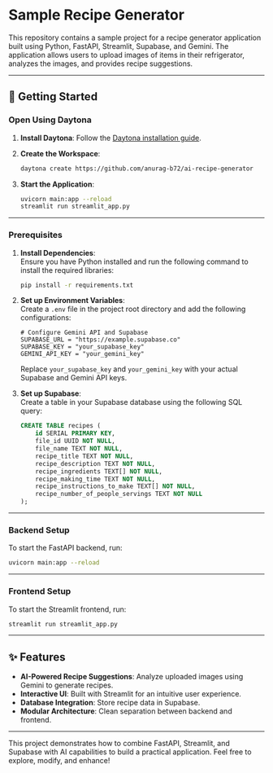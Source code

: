 # Sample Recipe Generator

This repository contains a sample project for a recipe generator application built using Python, FastAPI, Streamlit, Supabase, and Gemini. The application allows users to upload images of items in their refrigerator, analyzes the images, and provides recipe suggestions.

---

## 🚀 Getting Started  

### Open Using Daytona  

1. **Install Daytona**: Follow the [Daytona installation guide](https://www.daytona.io/docs/installation/installation/).  
2. **Create the Workspace**:  
   ```bash  
   daytona create https://github.com/anurag-b72/ai-recipe-generator
   ```  

3. **Start the Application**:  
   ```bash
   uvicorn main:app --reload
   streamlit run streamlit_app.py
   ```

---

### Prerequisites  

1. **Install Dependencies**:  
   Ensure you have Python installed and run the following command to install the required libraries:  
   ```bash
   pip install -r requirements.txt
   ```

2. **Set up Environment Variables**:  
   Create a `.env` file in the project root directory and add the following configurations:
   ```env
   # Configure Gemini API and Supabase
   SUPABASE_URL = "https://example.supabase.co"
   SUPABASE_KEY = "your_supabase_key"
   GEMINI_API_KEY = "your_gemini_key"
   ```

   Replace `your_supabase_key` and `your_gemini_key` with your actual Supabase and Gemini API keys.

3. **Set up Supabase**:  
   Create a table in your Supabase database using the following SQL query:
   ```sql
   CREATE TABLE recipes (
       id SERIAL PRIMARY KEY,
       file_id UUID NOT NULL,
       file_name TEXT NOT NULL,
       recipe_title TEXT NOT NULL,
       recipe_description TEXT NOT NULL,
       recipe_ingredients TEXT[] NOT NULL,
       recipe_making_time TEXT NOT NULL,
       recipe_instructions_to_make TEXT[] NOT NULL,
       recipe_number_of_people_servings TEXT NOT NULL
   );
   ```

---

### Backend Setup  

To start the FastAPI backend, run:  
```bash
uvicorn main:app --reload
```

---

### Frontend Setup  

To start the Streamlit frontend, run:  
```bash
streamlit run streamlit_app.py
```

---

## ✨ Features  

- **AI-Powered Recipe Suggestions**: Analyze uploaded images using Gemini to generate recipes.  
- **Interactive UI**: Built with Streamlit for an intuitive user experience.  
- **Database Integration**: Store recipe data in Supabase.  
- **Modular Architecture**: Clean separation between backend and frontend.  

---

This project demonstrates how to combine FastAPI, Streamlit, and Supabase with AI capabilities to build a practical application. Feel free to explore, modify, and enhance!
